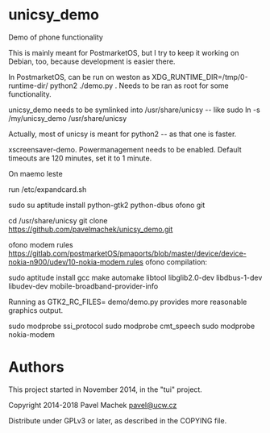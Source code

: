 # unicsy_demo

Demo of phone functionality

This is mainly meant for PostmarketOS, but I try to keep it working on
Debian, too, because development is easier there.

In PostmarketOS, can be run on weston as
XDG_RUNTIME_DIR=/tmp/0-runtime-dir/ python2 ./demo.py . Needs to be
ran as root for some functionality.

unicsy_demo needs to be symlinked into /usr/share/unicsy -- like
sudo ln -s /my/unicsy_demo /usr/share/unicsy

Actually, most of unicsy is meant for python2 -- as that one is faster.

xscreensaver-demo. Powermanagement needs to be enabled. Default timeouts are 120 minutes, set it to 1 minute.

On maemo leste

run /etc/expandcard.sh

sudo su
aptitude install python-gtk2 python-dbus ofono git

cd /usr/share/unicsy
git clone https://github.com/pavelmachek/unicsy_demo.git


ofono modem rules https://gitlab.com/postmarketOS/pmaports/blob/master/device/device-nokia-n900/udev/10-nokia-modem.rules
ofono compilation:

sudo aptitude install gcc make automake libtool libglib2.0-dev libdbus-1-dev libudev-dev mobile-broadband-provider-info

Running as GTK2_RC_FILES= demo/demo.py provides more reasonable
graphics output.

sudo modprobe ssi_protocol
sudo modprobe cmt_speech
sudo modprobe nokia-modem

# Authors

This project started in November 2014, in the "tui" project.

Copyright 2014-2018 Pavel Machek <pavel@ucw.cz>

Distribute under GPLv3 or later, as described in the COPYING file.

